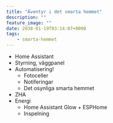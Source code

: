 ```yaml
---
title: "Äventyr i det smarta hemmet"
description: ""
feature_image: ""
date: 2038-01-19T03:14:07+0000
tags:
    - smarta-hemmet
---
```


 - Home Assistant
 - Styrning, väggpanel
 - Automatisering!
   - Fotoceller
   - Notiferingar
   - Det osynliga smarta hemmet
 - ZHA
 - Energi
   - Home Assistant Glow + ESPHome
   - Inspelning
 